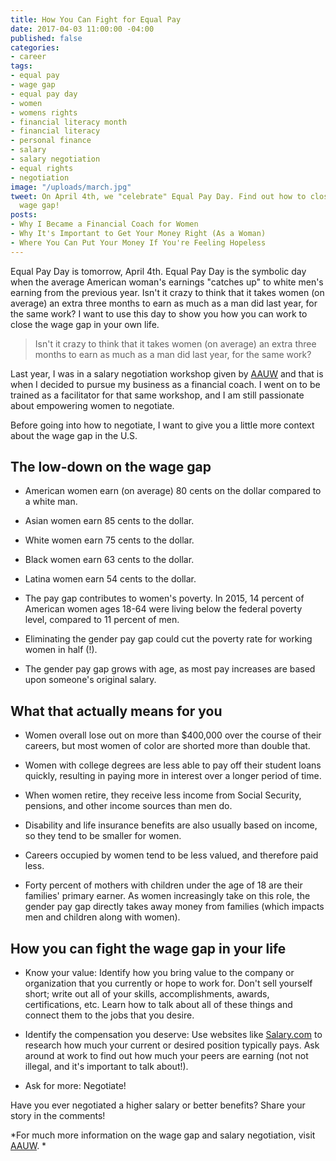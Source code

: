 ```yaml
---
title: How You Can Fight for Equal Pay
date: 2017-04-03 11:00:00 -04:00
published: false
categories:
- career
tags:
- equal pay
- wage gap
- equal pay day
- women
- womens rights
- financial literacy month
- financial literacy
- personal finance
- salary
- salary negotiation
- equal rights
- negotiation
image: "/uploads/march.jpg"
tweet: On April 4th, we "celebrate" Equal Pay Day. Find out how to close your own
  wage gap!
posts:
- Why I Became a Financial Coach for Women
- Why It's Important to Get Your Money Right (As a Woman)
- Where You Can Put Your Money If You're Feeling Hopeless
---
```


Equal Pay Day is tomorrow, April 4th. Equal Pay Day is the symbolic day when the average American woman's earnings "catches up" to white men's earning from the previous year. Isn't it crazy to think that it takes women (on average) an extra three months to earn as much as a man did last year, for the same work? I want to use this day to show you how you can work to close the wage gap in your own life.

> Isn't it crazy to think that it takes women (on average) an extra three months to earn as much as a man did last year, for the same work?

Last year, I was in a salary negotiation workshop given by [AAUW](https://salary.aauw.org/) and that is when I decided to pursue my business as a financial coach. I went on to be trained as a facilitator for that same workshop, and I am still passionate about empowering women to negotiate.

Before going into how to negotiate, I want to give you a little more context about the wage gap in the U.S.

## The low-down on the wage gap

* American women earn (on average) 80 cents on the dollar compared to a white man.

* Asian women earn 85 cents to the dollar.

* White women earn 75 cents to the dollar.

* Black women earn 63 cents to the dollar.

* Latina women earn 54 cents to the dollar.

* The pay gap contributes to women's poverty. In 2015, 14 percent of American women ages 18-64 were living below the federal poverty level, compared to 11 percent of men.

* Eliminating the gender pay gap could cut the poverty rate for working women in half (!).

* The gender pay gap grows with age, as most pay increases are based upon someone's original salary.

## What that actually means for you

* Women overall lose out on more than $400,000 over the course of their careers, but most women of color are shorted more than double that.

* Women with college degrees are less able to pay off their student loans quickly, resulting in paying more in interest over a longer period of time.

* When women retire, they receive less income from Social Security, pensions, and other income sources than men do.

* Disability and life insurance benefits are also usually based on income, so they tend to be smaller for women.

* Careers occupied by women tend to be less valued, and therefore paid less.

* Forty percent of mothers with children under the age of 18 are their families' primary earner. As women increasingly take on this role, the gender pay gap directly takes away money from families (which impacts men and children along with women).

## How you can fight the wage gap in your life

* Know your value: Identify how you bring value to the company or organization that you currently or hope to work for. Don't sell yourself short; write out all of your skills, accomplishments, awards, certifications, etc. Learn how to talk about all of these things and connect them to the jobs that you desire.

* Identify the compensation you deserve: Use websites like [Salary.com](www.salary.com) to research how much your current or desired position typically pays. Ask around at work to find out how much your peers are earning (not not illegal, and it's important to talk about!). 

* Ask for more: Negotiate! 

Have you ever negotiated a higher salary or better benefits? Share your story in the comments!

*For much more information on the wage gap and salary negotiation, visit [AAUW](https://salary.aauw.org/work-smart/). *